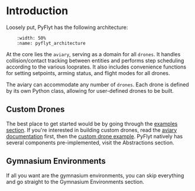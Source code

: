 # Introduction

Loosely put, PyFlyt has the following architecture:

```{figure} https://raw.githubusercontent.com/jjshoots/PyFlyt/master/readme_assets/pyflyt_architecture.png
    :width: 50%
    :name: pyflyt_architecture
```

At the core lies the `aviary`, serving as a domain for all `drones`.
It handles collision/contact tracking between entities and performs step scheduling according to the various looprates.
It also includes convenience functions for setting setpoints, arming status, and flight modes for all drones.

The aviary can accommodate any number of `drones`.
Each drone is defined by its own Python class, allowing for user-defined drones to be built.


## Custom Drones

The best place to get started would be by going through the [examples section](https://github.com/jjshoots/PyFlyt/tree/master/examples/core).
If you're interested in building custom drones, read the [aviary documentation](../core/aviary.md) first, then the [custom drone example](https://github.com/jjshoots/PyFlyt/blob/master/examples/core/07_custom_uav.py).
PyFlyt natively has several components pre-implemented, visit the Abstractions section.

## Gymnasium Environments

If all you want are the gymnasium environments, you can skip everything and go straight to the Gymnasium Environments section.
